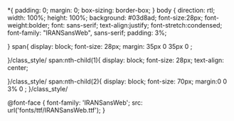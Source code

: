 *{ padding: 0;
    margin: 0;
    box-sizing: border-box;
}
body {
    direction: rtl;
    width: 100%;
    height: 100%;
    background: #03d8ad;
    font-size:28px;
    font-weight:bolder;
    font: sans-serif;
    text-align:justify;
    font-stretch:condensed;
    font-family: "IRANSansWeb", sans-serif;
    padding: 3%;

}
span{
    display: block;
    font-size: 28px;
    margin: 35px 0  35px 0  ;

}/class_style/
span:nth-child(1){
    display: block;
    font-size: 28px;
    text-align: center;

}/class_style/
span:nth-child(2){
    display: block;
    font-size: 70px;
    margin:0 0 3% 0 ;
}/class_style/
<!-- -->
@font-face {
    font-family: 'IRANSansWeb';
    src: url('fonts/ttf/IRANSansWeb.ttf');
}

